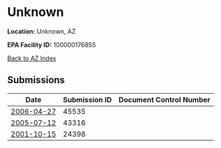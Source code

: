 # Unknown

**Location:** Unknown, AZ

**EPA Facility ID:** 100000176855

[Back to AZ Index](../../index.md)

## Submissions

| Date | Submission ID | Document Control Number |
|------|--------------|-------------------------|
| [2006-04-27](submissions/45535.md) | 45535 |  |
| [2005-07-12](submissions/43316.md) | 43316 |  |
| [2001-10-15](submissions/24398.md) | 24398 |  |
